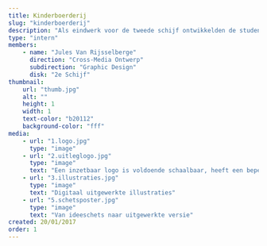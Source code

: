 ```yaml
---
title: Kinderboerderij
slug: "kinderboerderij"
description: "Als eindwerk voor de tweede schijf ontwikkelden de studenten Graphic Design een huisstijl voor een lokale kinderboerderij.<br><br>Jules Van Rijsselberge ontwierp een sterk, uitgepuurd logo. Een functioneel uithangbord voor de organisatie. Hij combineert in zijn ontwerp een strakke vormgeving met een spontane, kindvriendelijke illustratiestijl gebaseerd op een digitale wasco-techniek."
type: "intern"
members:
    - name: "Jules Van Rijsselberge"
      direction: "Cross-Media Ontwerp"
      subdirection: "Graphic Design"
      disk: "2e Schijf"
thumbnail:
    url: "thumb.jpg"
    alt: ""
    height: 1
    width: 1
    text-color: "b20112"
    background-color: "fff"
media:
    - url: "1.logo.jpg"
      type: "image"
    - url: "2.uitleglogo.jpg"
      type: "image"
      text: "Een inzetbaar logo is voldoende schaalbaar, heeft een beperkt kleurenpalet en vertolkt voldoende de waarden van het merk. De opgegeven witruimte rondom het logo respecteren is een belangrijke factor voor succesvol gebruik"
    - url: "3.illustraties.jpg"
      type: "image"
      text: "Digitaal uitgewerkte illustraties"
    - url: "5.schetsposter.jpg"
      type: "image"
      text: "Van ideeschets naar uitgewerkte versie"
created: 20/01/2017
order: 1
---
```


